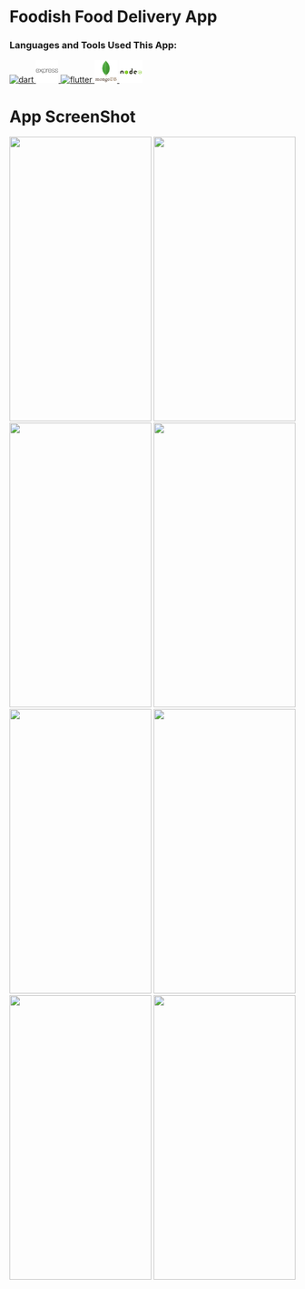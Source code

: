 # Foodish Food Delivery App
<p align="left">
</p>

<h3 align="left">Languages and Tools Used This App:</h3>
<p align="left"> <a href="https://dart.dev" target="_blank" rel="noreferrer"> <img src="https://www.vectorlogo.zone/logos/dartlang/dartlang-icon.svg" alt="dart" width="40" height="40"/> </a> <a href="https://expressjs.com" target="_blank" rel="noreferrer"> <img src="https://raw.githubusercontent.com/devicons/devicon/master/icons/express/express-original-wordmark.svg" alt="express" width="40" height="40"/> </a> <a href="https://flutter.dev" target="_blank" rel="noreferrer"> <img src="https://www.vectorlogo.zone/logos/flutterio/flutterio-icon.svg" alt="flutter" width="40" height="40"/> </a> <a href="https://www.mongodb.com/" target="_blank" rel="noreferrer"> <img src="https://raw.githubusercontent.com/devicons/devicon/master/icons/mongodb/mongodb-original-wordmark.svg" alt="mongodb" width="40" height="40"/> </a> <a href="https://nodejs.org" target="_blank" rel="noreferrer"> <img src="https://raw.githubusercontent.com/devicons/devicon/master/icons/nodejs/nodejs-original-wordmark.svg" alt="nodejs" width="40" height="40"/> </a> </p>

# App ScreenShot
 <p float="left">
  <img src="https://github.com/RDdev04/foodish/assets/76545854/2e224b45-3418-47ab-a49f-875853a338a8" width="250" height="500" />
  <img src="https://github.com/RDdev04/foodish/assets/76545854/e7a835aa-0464-4994-bf2a-6e6a8823abd9" width="250" height="500" /> 
  <img src="https://github.com/RDdev04/foodish/assets/76545854/aa0ed2df-c3c6-48e7-837d-5a9a8ed64914" width="250" height="500" />
  <img src="https://github.com/RDdev04/foodish/assets/76545854/c3e02e82-be02-4ec3-b180-d0422b0e3550" width="250" height="500" />
  <img src="https://github.com/RDdev04/foodish/assets/76545854/99c1c122-df8f-4f65-acf3-e3e8cc044af0" width="250" height="500" />
  <img src="https://github.com/RDdev04/foodish/assets/76545854/29d89b8a-6e1a-4fa1-ad11-b51a51a32009" width="250" height="500" />
  <img src="https://github.com/RDdev04/foodish/assets/76545854/13d75107-e214-45a3-9bb3-fb080b28c4ff" width="250" height="500" />
  <img src="https://github.com/RDdev04/foodish/assets/76545854/268a81c3-e30d-4c8e-ad14-120a79119a76" width="250" height="500" />
  </p>